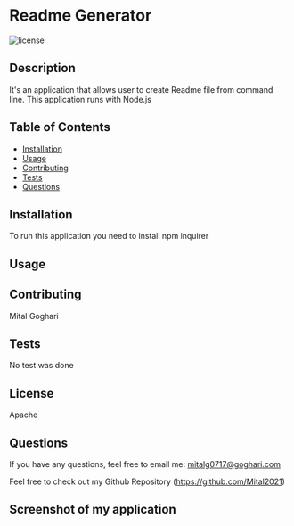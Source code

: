 # Readme Generator
![license](https://img.shields.io/badge/License-Apache%202.0-blue.svg)

## Description

It's an application that allows user to create Readme file from command line. This application runs with Node.js

## Table of Contents

* [Installation](#installation)
* [Usage](#usage)
* [Contributing](#contributing)
* [Tests](#tests)
* [Questions](#questions)

## Installation
To run this application you need to install npm inquirer

## Usage


## Contributing

Mital Goghari

## Tests

No test was done

## License
Apache

## Questions

If you have any questions, feel free to email me:
mitalg0717@goghari.com

Feel free to check out my Github Repository (https://github.com/Mital2021)

## Screenshot of my application


